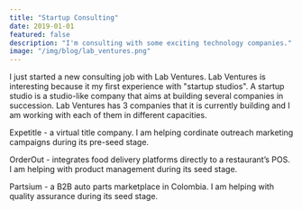 ```yaml
---
title: "Startup Consulting"
date: 2019-01-01
featured: false
description: "I'm consulting with some exciting technology companies."
image: "/img/blog/lab_ventures.png"
---
```


I just started a new consulting job with Lab Ventures. Lab Ventures is interesting because it my first experience with "startup studios". A startup studio is a studio-like company that aims at building several companies in succession. Lab Ventures has 3 companies that it is currently building and I am working with each of them in different capacities.

Expetitle - a virtual title company. I am helping cordinate outreach marketing campaigns during its pre-seed stage.

OrderOut - integrates food delivery platforms directly to a restaurant’s POS. I am helping with product management during its seed stage.

Partsium - a B2B auto parts marketplace in Colombia. I am helping with quality assurance during its seed stage.
